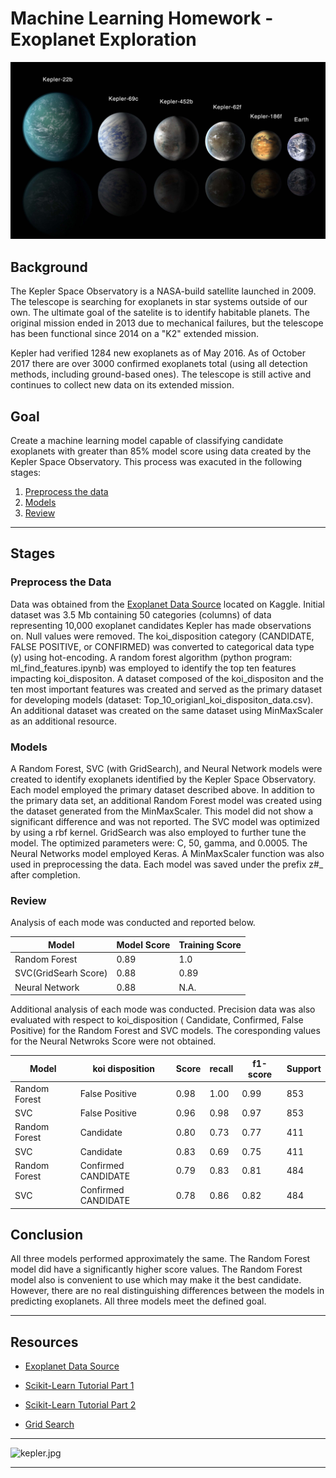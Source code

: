 # Machine Learning Homework - Exoplanet Exploration

![exoplanets.jpg](Images/exoplanets.jpg)


## Background

The Kepler Space Observatory is a NASA-build satellite launched in 2009. The telescope is searching for exoplanets in star systems outside of our own. The ultimate goal of the satelite is to identify habitable planets. The original mission ended in 2013 due to mechanical failures, but the telescope has been functional since 2014 on a "K2" extended mission.

Kepler had verified 1284 new exoplanets as of May 2016. As of October 2017 there are over 3000 confirmed exoplanets total (using all detection methods, including ground-based ones). The telescope is still active and continues to collect new data on its extended mission.

## Goal
Create a machine learning model capable of classifying candidate exoplanets with greater than 85% model score using data created by the Kepler Space Observatory. This process was exacuted in the following stages:

1. [Preprocess the data](#Preprocessing)
2. [Models](#Models)
3. [Review](#Review)

- - -

## Stages

### Preprocess the Data
Data was obtained from the [Exoplanet Data Source](https://www.kaggle.com/nasa/kepler-exoplanet-search-results) located on Kaggle. Initial dataset was 3.5 Mb containing 50 categories (columns) of data representing 10,000 exoplanet candidates Kepler has made observations on. Null values were removed. The koi_disposition category (CANDIDATE, FALSE POSITIVE, or CONFIRMED) was converted to categorical data type (y) using hot-encoding. A random forest algorithm (python program: ml_find_features.ipynb) was employed to identify the top ten features impacting koi_dispositon. A dataset composed of the koi_dispositon and the ten most important features was created and served as the primary dataset for developing models (dataset: Top_10_origianl_koi_dispositon_data.csv). An additional dataset was created on the same dataset using MinMaxScaler as an additional resource.

### Models

A Random Forest, SVC (with GridSearch), and Neural Network models were created to identify exoplanets identified by the Kepler Space Observatory. Each model employed the primary dataset described above. In addition to the primary data set, an additional Random Forest model was created using the dataset generated from the MinMaxScaler. This model did not show a significant difference and was not reported.  The SVC model was optimized by using a rbf kernel. GridSearch was also employed to further tune the model. The optimized parameters were: C, 50, gamma, and 0.0005. The Neural Networks model employed Keras. A MinMaxScaler function was also used in preprocessing the data. Each model was saved under the prefix z#_  after completion.

### Review
Analysis of each mode was conducted and reported below. 

|Model|Model Score|Training Score|
|-----|-----------|--------------|
|Random Forest  |0.89|1.0 |
|SVC(GridSearh Score)|  0.88|0.89|
|Neural Network|  0.88|N.A.|


Additional analysis of each mode was conducted. Precision data was also evaluated with respect to  koi_disposition ( Candidate, Confirmed, False Positive) for the Random Forest and SVC models. The coresponding values for the Neural Netwroks Score were not obtained. 

|Model|koi disposition|Score|recall|f1-score|Support|
|-----|---------------|-----|------|--------|-------|
|Random Forest|False Positive|0.98|1.00|0.99|853|
|SVC|False Positive|0.96|0.98|0.97|853|
|Random Forest|Candidate|0.80|0.73|0.77|411|
|SVC|Candidate|0.83|0.69|0.75|411|
|Random Forest|Confirmed CANDIDATE|0.79|0.83| 0.81|484|
|SVC|Confirmed CANDIDATE|0.78|0.86|0.82|484|

## Conclusion
All three models performed approximately the same. The Random Forest model did have a significantly higher score values. The Random Forest model also is convenient to use which may make it the best candidate. However, there are no real distinguishing differences between the models in predicting exoplanets. All three models meet the defined goal.

- - -

## Resources

* [Exoplanet Data Source](https://www.kaggle.com/nasa/kepler-exoplanet-search-results)

* [Scikit-Learn Tutorial Part 1](https://www.youtube.com/watch?v=4PXAztQtoTg)

* [Scikit-Learn Tutorial Part 2](https://www.youtube.com/watch?v=gK43gtGh49o&t=5858s)

* [Grid Search](https://scikit-learn.org/stable/modules/grid_search.html)

- - -


![kepler.jpg](Images/kepler.jpg)
- - -





